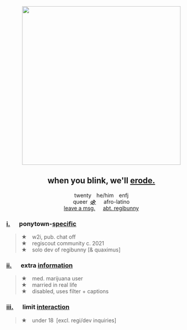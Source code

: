 <div align="center">
  <img src="https://64.media.tumblr.com/955e32d743579d49bc61cfc093e32add/4f26effd7c3901e4-b0/s2048x3072/345048b01dcb5a4a3faaa085d69df7601ff0fa3e.pnj"width="420">
  
## when you blink, we'll [erode.](https://open.spotify.com/track/6peFwvcvgkjUYrq3cn6a72?si=3b062a78e7a741af)
twenty  he/him  enfj\
queer [⚣](https://lgbtqia.wiki/wiki/Homoflexible)⠀⠀afro-latino\
[leave a msg.](https://hempderived.atabook.org)⠀⠀[abt. regibunny](https://regibunny.carrd.co)


</div>

### **<ins>i.</ins>⠀⠀ponytown-<ins>specific</ins>**
> **★**  w2i, pub. chat off\
> **★**  regiscout community c. 2021\
> **★**  solo dev of regibunny [& quaximus]


### **<ins>ii.</ins>⠀⠀extra <ins>information</ins>**
> **★**  med. marijuana user\
> **★**  married in real life\
> **★**  disabled, uses filter + captions

### **<ins>iii.</ins>⠀⠀limit <ins>interaction</ins>**
> **★**  under 18 [excl. regi/dev inquiries]</sup>
##  

